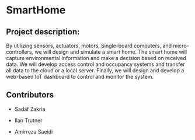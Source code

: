 # SmartHome
## Project description:
By utilizing sensors, actuators, motors, Single-board computers, and micro-controllers, we will
design and simulate a smart home. The smart home will capture environmental information and make a decision
based on received data. We will develop access control and occupancy systems and transfer all
data to the cloud or a local server. Finally, we will design and develop a web-based IoT dashboard to
control and monitor the system. 

## Contributors
- Sadaf Zakria
* Ilan Trutner
+ Amirreza Saeidi

